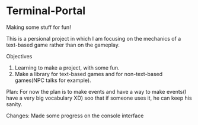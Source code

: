 # Terminal-Portal
Making some stuff for fun!

This is a persional project in which I am focusing on the mechanics of a text-based game rather than on the gameplay.

Objectives
1. Learning to make a project, with some fun.
2. Make a library for text-based games and for non-text-based games(NPC talks for example).

Plan:
For now the plan is to make events and have a way to make events(I have a very big vocabulary XD) soo that if someone uses it, he can keep his sanity.

Changes:
Made some progress on the console interface
